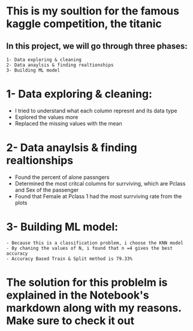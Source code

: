 # This is my soultion for the famous kaggle competition, the titanic 

## In this project, we will go through three phases:
    1- Data exploring & cleaning
    2- Data anaylsis & finding realtionships
    3- Building ML model



# 1- Data exploring & cleaning:
  -  I tried to understand what each column represnt and its data type
  -  Explored the values more
  -  Replaced the missing values with the mean
# 2- Data anaylsis & finding realtionships
- Found the percent of alone passngers
- Determined the most critcal columns for surrviving, which are Pclass and Sex of the passenger 
- Found that Female at Pclass 1 had the most surrviving rate from the plots


# 3- Building ML model:
    - Because this is a classification problem, i choose the KNN model
    - By chaning the values of N, i found that n =4 gives the best accuracy
    - Accuracy Based Train & Split method is 79.33%
# The solution for this problelm is explained in the Notebook's markdown along with my reasons. Make sure to check it out

